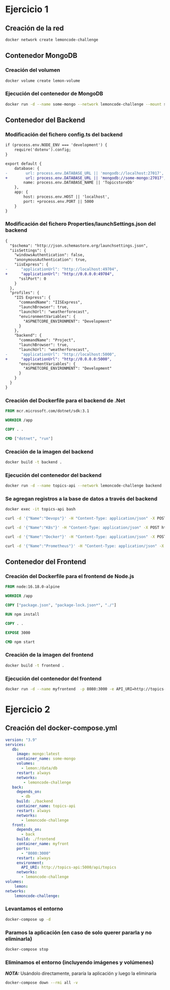 # Ejercicio 1
## Creación de la red
```bash
docker network create lemoncode-challenge
```
## Contenedor MongoDB

### Creación del volumen
```bash
docker volume create lemon-volume
```
### Ejecución del contenedor de MongoDB
```bash
docker run -d --name some-mongo --network lemoncode-challenge --mount source=lemon-volume,target=/data/db mongo
```
## Contenedor del Backend

### Modificación del fichero config.ts del backend
```diff
if (process.env.NODE_ENV === 'development') {
    require('dotenv').config;
}

export default {
    database: {
-        url: process.env.DATABASE_URL || 'mongodb://localhost:27017',
+        url: process.env.DATABASE_URL || 'mongodb://some-mongo:27017',
        name: process.env.DATABASE_NAME || 'TopicstoreDb'
    },
    app: {
        host: process.env.HOST || 'localhost',
        port: +process.env.PORT || 5000
    }
}
```

### Modificación del fichero Properties/launchSettings.json del backend
```diff
{
  "$schema": "http://json.schemastore.org/launchsettings.json",
  "iisSettings": {
    "windowsAuthentication": false,
    "anonymousAuthentication": true,
    "iisExpress": {
-      "applicationUrl": "http://localhost:49704",        
+      "applicationUrl": "http://0.0.0.0:49704",
      "sslPort": 0
    }
  },
  "profiles": {
    "IIS Express": {
      "commandName": "IISExpress",
      "launchBrowser": true,
      "launchUrl": "weatherforecast",
      "environmentVariables": {
        "ASPNETCORE_ENVIRONMENT": "Development"
      }
    },
    "backend": {
      "commandName": "Project",
      "launchBrowser": true,
      "launchUrl": "weatherforecast",
-      "applicationUrl": "http://localhost:5000",      
+      "applicationUrl": "http://0.0.0.0:5000",
      "environmentVariables": {
        "ASPNETCORE_ENVIRONMENT": "Development"
      }
    }
  }
}
```
### Creación del Dockerfile para el backend de .Net
```Dockerfile
FROM mcr.microsoft.com/dotnet/sdk:3.1

WORKDIR /app

COPY . .

CMD ["dotnet", "run"]
```
### Creación de la imagen del backend
```bash
docker build -t backend .
```
### Ejecución del contenedor del backend
```bash
docker run -d --name topics-api --network lemoncode-challenge backend
```
### Se agregan registros a la base de datos a través del backend
```bash
docker exec -it topics-api bash

curl -d '{"Name":"Devops"}' -H "Content-Type: application/json" -X POST http://localhost:5000/api/topics

curl -d '{"Name":"K8s"}' -H "Content-Type: application/json" -X POST http://localhost:5000/api/topics

curl -d '{"Name":"Docker"}' -H "Content-Type: application/json" -X POST http://localhost:5000/api/topics

curl -d '{"Name":"Prometheus"}' -H "Content-Type: application/json" -X POST http://localhost:5000/api/topics
```
## Contenedor del Frontend

### Creación del Dockerfile para el frontend de Node.js
```Dockerfile
FROM node:16.18.0-alpine

WORKDIR /app

COPY ["package.json", "package-lock.json*", "./"]

RUN npm install

COPY . .

EXPOSE 3000

CMD npm start
```
### Creación de la imagen del frontend
```bash
docker build -t frontend .
```
### Ejecución del contenedor del frontend
```bash
docker run -d --name myfrontend  -p 8080:3000 -e API_URI=http://topics-api:5000/api/topics --network lemoncode-challenge frontend
```
# Ejercicio 2
## Creación del docker-compose.yml
```yml
version: "3.9" 
services:
   db:
     image: mongo:latest
     container_name: some-mongo
     volumes:
       - lemon:/data/db
     restart: always
     networks: 
        - lemoncode-challenge
   back:
     depends_on:
       - db
     build: ./backend
     container_name: topics-api
     restart: always
     networks: 
       - lemoncode-challenge
   front:
     depends_on:
       - back
     build: ./frontend
     container_name: myfront
     ports:
       - "8080:3000"
     restart: always
     environment:
       API_URI: http://topics-api:5000/api/topics
     networks: 
       - lemoncode-challenge       
volumes:
    lemon: 
networks:
    lemoncode-challenge: 
```
### Levantamos el entorno
```bash
docker-compose up -d
```
### Paramos la aplicación (en caso de solo querer pararla y no eliminarla)
```bash
docker-compose stop
```
### Eliminamos el entorno (incluyendo imágenes y volúmenes)
 **_NOTA:_**  Usándolo directamente, pararía la aplicación y luego la eliminaría
```bash
docker-compose down --rmi all -v
```
